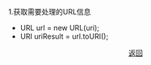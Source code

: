1.获取需要处理的URL信息    
- URL url = new URL(uri);
- URI uriResult = url.toURI();



<center><a href="../javase_menu.md">返回</a></center>
